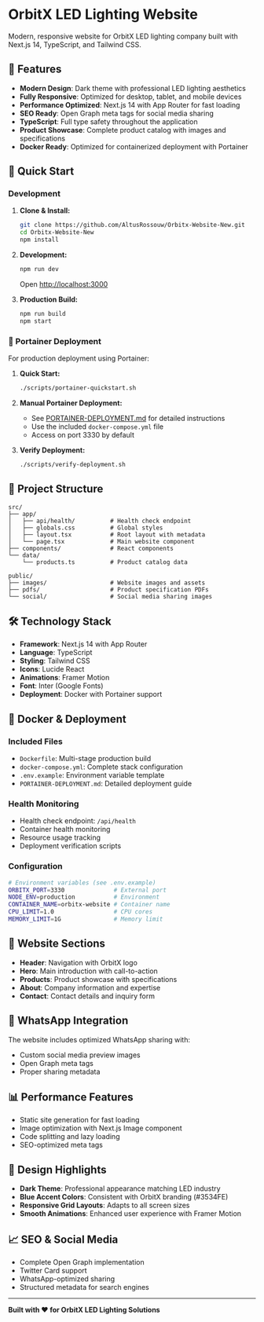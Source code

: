 # OrbitX LED Lighting Website

Modern, responsive website for OrbitX LED lighting company built with Next.js 14, TypeScript, and Tailwind CSS.

## 🌟 Features

- **Modern Design**: Dark theme with professional LED lighting aesthetics
- **Fully Responsive**: Optimized for desktop, tablet, and mobile devices
- **Performance Optimized**: Next.js 14 with App Router for fast loading
- **SEO Ready**: Open Graph meta tags for social media sharing
- **TypeScript**: Full type safety throughout the application
- **Product Showcase**: Complete product catalog with images and specifications
- **Docker Ready**: Optimized for containerized deployment with Portainer

## 🚀 Quick Start

### Development

1. **Clone & Install:**
   ```bash
   git clone https://github.com/AltusRossouw/Orbitx-Website-New.git
   cd Orbitx-Website-New
   npm install
   ```

2. **Development:**
   ```bash
   npm run dev
   ```
   Open [http://localhost:3000](http://localhost:3000)

3. **Production Build:**
   ```bash
   npm run build
   npm start
   ```

### 🐳 Portainer Deployment

For production deployment using Portainer:

1. **Quick Start:**
   ```bash
   ./scripts/portainer-quickstart.sh
   ```

2. **Manual Portainer Deployment:**
   - See [PORTAINER-DEPLOYMENT.md](./PORTAINER-DEPLOYMENT.md) for detailed instructions
   - Use the included `docker-compose.yml` file
   - Access on port 3330 by default

3. **Verify Deployment:**
   ```bash
   ./scripts/verify-deployment.sh
   ```

## 📁 Project Structure

```
src/
├── app/
│   ├── api/health/          # Health check endpoint
│   ├── globals.css          # Global styles
│   ├── layout.tsx           # Root layout with metadata
│   └── page.tsx             # Main website component
├── components/              # React components
└── data/
    └── products.ts          # Product catalog data

public/
├── images/                  # Website images and assets
├── pdfs/                    # Product specification PDFs
└── social/                  # Social media sharing images
```

## 🛠 Technology Stack

- **Framework**: Next.js 14 with App Router
- **Language**: TypeScript
- **Styling**: Tailwind CSS
- **Icons**: Lucide React
- **Animations**: Framer Motion
- **Font**: Inter (Google Fonts)
- **Deployment**: Docker with Portainer support

## 🐳 Docker & Deployment

### Included Files
- `Dockerfile`: Multi-stage production build
- `docker-compose.yml`: Complete stack configuration
- `.env.example`: Environment variable template
- `PORTAINER-DEPLOYMENT.md`: Detailed deployment guide

### Health Monitoring
- Health check endpoint: `/api/health`
- Container health monitoring
- Resource usage tracking
- Deployment verification scripts

### Configuration
```bash
# Environment variables (see .env.example)
ORBITX_PORT=3330              # External port
NODE_ENV=production           # Environment
CONTAINER_NAME=orbitx-website # Container name
CPU_LIMIT=1.0                 # CPU cores
MEMORY_LIMIT=1G               # Memory limit
```

## 📱 Website Sections

- **Header**: Navigation with OrbitX logo
- **Hero**: Main introduction with call-to-action
- **Products**: Product showcase with specifications
- **About**: Company information and expertise
- **Contact**: Contact details and inquiry form

## 🔗 WhatsApp Integration

The website includes optimized WhatsApp sharing with:
- Custom social media preview images
- Open Graph meta tags
- Proper sharing metadata

## 📊 Performance Features

- Static site generation for fast loading
- Image optimization with Next.js Image component
- Code splitting and lazy loading
- SEO-optimized meta tags

## 🎨 Design Highlights

- **Dark Theme**: Professional appearance matching LED industry
- **Blue Accent Colors**: Consistent with OrbitX branding (#3534FE)
- **Responsive Grid Layouts**: Adapts to all screen sizes
- **Smooth Animations**: Enhanced user experience with Framer Motion

## 📈 SEO & Social Media

- Complete Open Graph implementation
- Twitter Card support
- WhatsApp-optimized sharing
- Structured metadata for search engines

---

**Built with ❤️ for OrbitX LED Lighting Solutions**
